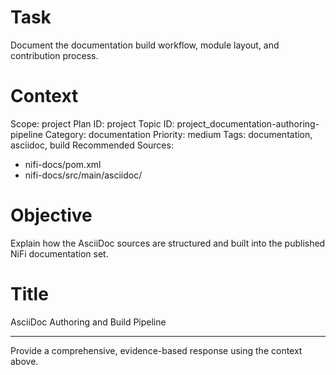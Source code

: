 # Task
Document the documentation build workflow, module layout, and contribution process.

# Context
Scope: project
Plan ID: project
Topic ID: project_documentation-authoring-pipeline
Category: documentation
Priority: medium
Tags: documentation, asciidoc, build
Recommended Sources:
- nifi-docs/pom.xml
- nifi-docs/src/main/asciidoc/

# Objective
Explain how the AsciiDoc sources are structured and built into the published NiFi documentation set.

# Title
AsciiDoc Authoring and Build Pipeline

---

Provide a comprehensive, evidence-based response using the context above.
